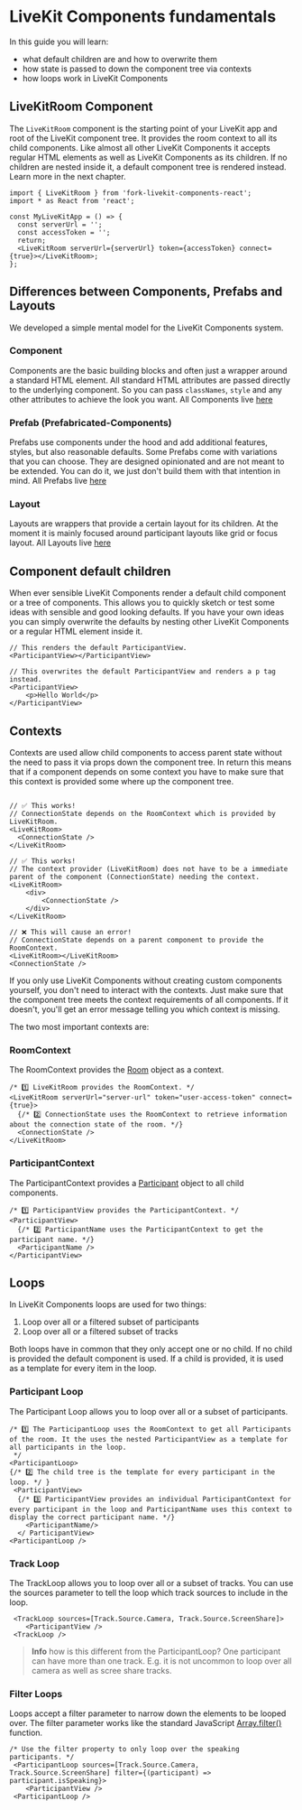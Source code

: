 # LiveKit Components fundamentals

In this guide you will learn:

- what default children are and how to overwrite them
- how state is passed to down the component tree via contexts
- how loops work in LiveKit Components

## LiveKitRoom Component

The `LiveKitRoom` component is the starting point of your LiveKit app and root of the LiveKit component tree. It provides the room context to all its child components. Like almost all other LiveKit Components it accepts regular HTML elements as well as LiveKit Components as its children. If no children are nested inside it, a default component tree is rendered instead. Learn more in the next chapter.

```tsx
import { LiveKitRoom } from 'fork-livekit-components-react';
import * as React from 'react';

const MyLiveKitApp = () => {
  const serverUrl = '';
  const accessToken = '';
  return;
  <LiveKitRoom serverUrl={serverUrl} token={accessToken} connect={true}></LiveKitRoom>;
};
```

## Differences between Components, Prefabs and Layouts

We developed a simple mental model for the LiveKit Components system.

### Component

Components are the basic building blocks and often just a wrapper around a standard HTML element. All standard HTML attributes are passed directly to the underlying component. So you can pass `classNames`, `style` and any other attributes to achieve the look you want.
All Components live [here](../../../packages/react/src/components/)

### Prefab (Prefabricated-Components)

Prefabs use components under the hood and add additional features, styles, but also reasonable defaults. Some Prefabs come with variations that you can choose. They are designed opinionated and are not meant to be extended. You can do it, we just don't build them with that intention in mind.
All Prefabs live [here](../../../packages/react/src/prefabs/)

### Layout

Layouts are wrappers that provide a certain layout for its children. At the moment it is mainly focused around participant layouts like grid or focus layout.
All Layouts live [here](../../../packages/react/src/layout/)

## Component default children

When ever sensible LiveKit Components render a default child component or a tree of components. This allows you to quickly sketch or test some ideas with sensible and good looking defaults. If you have your own ideas you can simply overwrite the defaults by nesting other LiveKit Components or a regular HTML element inside it.

```tsx
// This renders the default ParticipantView.
<ParticipantView></ParticipantView>

// This overwrites the default ParticipantView and renders a p tag instead.
<ParticipantView>
    <p>Hello World</p>
</ParticipantView>
```

## Contexts

Contexts are used allow child components to access parent state without the need to pass it via props down the component tree. In return this means that if a component depends on some context you have to make sure that this context is provided some where up the component tree.

```tsx

// ✅ This works!
// ConnectionState depends on the RoomContext which is provided by LiveKitRoom.
<LiveKitRoom>
  <ConnectionState />
</LiveKitRoom>

// ✅ This works!
// The context provider (LiveKitRoom) does not have to be a immediate parent of the component (ConnectionState) needing the context.
<LiveKitRoom>
    <div>
        <ConnectionState />
    </div>
</LiveKitRoom>

// ❌ This will cause an error!
// ConnectionState depends on a parent component to provide the RoomContext.
<LiveKitRoom></LiveKitRoom>
<ConnectionState />
```

If you only use LiveKit Components without creating custom components yourself, you don't need to interact with the contexts. Just make sure that the component tree meets the context requirements of all components. If it doesn't, you'll get an error message telling you which context is missing.

The two most important contexts are:

### RoomContext

The RoomContext provides the [Room](https://docs.livekit.io/client-sdk-js/classes/Room.html) object as a context.

```tsx
/* 1️⃣ LiveKitRoom provides the RoomContext. */
<LiveKitRoom serverUrl="server-url" token="user-access-token" connect={true}>
  {/* 2️⃣ ConnectionState uses the RoomContext to retrieve information about the connection state of the room. */}
  <ConnectionState />
</LiveKitRoom>
```

### ParticipantContext

The ParticipantContext provides a [Participant](https://docs.livekit.io/client-sdk-js/classes/Room.html) object to all child components.

```tsx
/* 1️⃣ ParticipantView provides the ParticipantContext. */
<ParticipantView>
  {/* 2️⃣ ParticipantName uses the ParticipantContext to get the participant name. */}
  <ParticipantName />
</ParticipantView>
```

## Loops

In LiveKit Components loops are used for two things:

1. Loop over all or a filtered subset of participants
2. Loop over all or a filtered subset of tracks

Both loops have in common that they only accept one or no child. If no child is provided the default component is used. If a child is provided, it is used as a template for every item in the loop.

### Participant Loop

The Participant Loop allows you to loop over all or a subset of participants.

```tsx
/* 1️⃣ The ParticipantLoop uses the RoomContext to get all Participants of the room. It the uses the nested ParticipantView as a template for all participants in the loop.
 */
<ParticipantLoop>
{/* 2️⃣ The child tree is the template for every participant in the loop. */ }
 <ParticipantView>
  {/* 3️⃣ ParticipantView provides an individual ParticipantContext for every participant in the loop and ParticipantName uses this context to display the correct participant name. */}
    <ParticipantName/>
  </ ParticipantView>
<ParticipantLoop />
```

### Track Loop

The TrackLoop allows you to loop over all or a subset of tracks. You can use the sources parameter to tell the loop which track sources to include in the loop.

```tsx
 <TrackLoop sources=[Track.Source.Camera, Track.Source.ScreenShare]>
    <ParticipantView />
 <TrackLoop />
```

> **Info** how is this different from the ParticipantLoop? One participant can have more than one track. E.g. it is not uncommon to loop over all camera as well as scree share tracks.

### Filter Loops

Loops accept a filter parameter to narrow down the elements to be looped over. The filter parameter works like the standard JavaScript [Array.filter()](https://developer.mozilla.org/en-US/docs/Web/JavaScript/Reference/Global_Objects/Array/filter) function.

```tsx
/* Use the filter property to only loop over the speaking participants. */
 <ParticipantLoop sources=[Track.Source.Camera, Track.Source.ScreenShare] filter={(participant) => participant.isSpeaking}>
    <ParticipantView />
 <ParticipantLoop />
```
